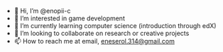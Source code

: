- 👋 Hi, I’m @enopii-c
- 👀 I’m interested in game development 
- 🌱 I’m currently learning computer science (introduction through edX)
- 💞️ I’m looking to collaborate on research or creative projects
- 📫 How to reach me at email, eneserol.314@gmail.com

<!---
enopii-c/enopii-c is a ✨ special ✨ repository because its `README.md` (this file) appears on your GitHub profile.
You can click the Preview link to take a look at your changes.
--->
